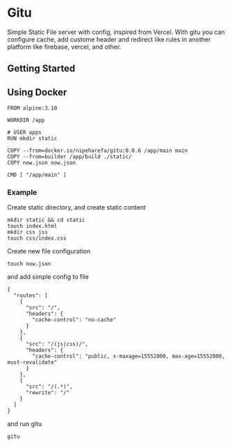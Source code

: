 Gitu
====

Simple Static File server with config, inspired from Vercel. With gitu you can configure cache, add custome header and redirect like rules in another platform like firebase, vercel, and other.
## Getting Started

## Using Docker

```
FROM alpine:3.10

WORKDIR /app

# USER apps
RUN mkdir static

COPY --from=docker.io/nipeharefa/gitu:0.0.6 /app/main main
COPY --from=builder /app/build ./static/
COPY now.json now.json

CMD [ "/app/main" ]
```


### Example

Create static directory, and create static content
```
mkdir static && cd static
touch index.html
mkdir css jss
touch css/index.css
```

Create new file configuration
```
touch now.json
```

and add simple config to file
```
{
  "routes": [
    {
      "src": "/",
      "headers": {
        "cache-control": "no-cache"
      }
    },
    {
      "src": "/(js|css)/",
      "headers": {
        "cache-control": "public, s-maxage=15552000, max-age=15552000, must-revalidate"
      }
    },
    {
      "src": "/(.*)",
      "rewrite": "/"
    }
  ]
}
```
and run gitu
```
gitu
```
